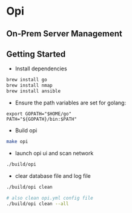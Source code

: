 # Opi
## On-Prem Server Management

## Getting Started

- Install dependencies

```bash
brew install go
brew install nmap
brew install ansible
```

- Ensure the path variables are set for golang:

```
export GOPATH="$HOME/go"
PATH="${GOPATH}/bin:$PATH"
```

- Build opi

```bash
make opi
```

- launch opi ui and scan network

```bash
./build/opi
```

- clear database file and log file

```bash
./build/opi clean

# also clean opi.yml config file
./build/opi clean --all
```
